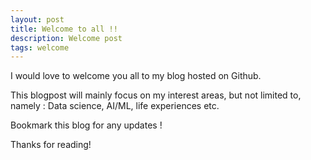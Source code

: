 ```yaml
---
layout: post
title: Welcome to all !!
description: Welcome post
tags: welcome
---
```


I would love to welcome you all to my blog hosted on Github.


This blogpost will mainly focus on my interest areas, but not limited to, namely : Data science, AI/ML, life experiences etc.

Bookmark this blog for any updates !

Thanks for reading!
